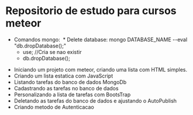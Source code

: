 # Repositorio de estudo para cursos meteor

* Comandos mongo:
  * Delete database: mongo DATABASE_NAME --eval "db.dropDatabase();"
    - use<dadabaseName>; //Cria se nao existir
    - db.dropDatabase();
    
- Iniciando um projeto com meteor, criando uma lista com HTML simples.
- Criando um lista estatica com JavaScript
- Listando tarefas do banco de dados MongoDb
- Cadastrando as tarefas no banco de dados
- Personalizando a lista de tarefas com BootsTrap
- Deletando as tarefas do banco de dados e ajustando o AutoPublish
- Criando metodo de Autenticacao
